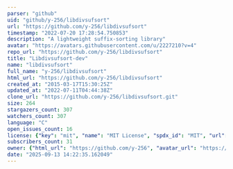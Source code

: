 ```yaml
---
parser: "github"
uid: "github/y-256/libdivsufsort"
url: "https://github.com/y-256/libdivsufsort"
timestamp: "2022-07-20 17:28:54.750853"
description: "A lightweight suffix-sorting library"
avatar: "https://avatars.githubusercontent.com/u/2227210?v=4"
repo_url: "https://github.com/y-256/libdivsufsort"
title: "Libdivsufsort-dev"
name: "libdivsufsort"
full_name: "y-256/libdivsufsort"
html_url: "https://github.com/y-256/libdivsufsort"
created_at: "2015-03-17T15:30:25Z"
updated_at: "2022-07-11T04:44:38Z"
clone_url: "https://github.com/y-256/libdivsufsort.git"
size: 264
stargazers_count: 307
watchers_count: 307
language: "C"
open_issues_count: 16
license: {"key": "mit", "name": "MIT License", "spdx_id": "MIT", "url": "https://api.github.com/licenses/mit", "node_id": "MDc6TGljZW5zZTEz"}
subscribers_count: 31
owner: {"html_url": "https://github.com/y-256", "avatar_url": "https://avatars.githubusercontent.com/u/2227210?v=4", "login": "y-256", "type": "User"}
date: "2025-09-13 14:22:35.162049"
---
```

